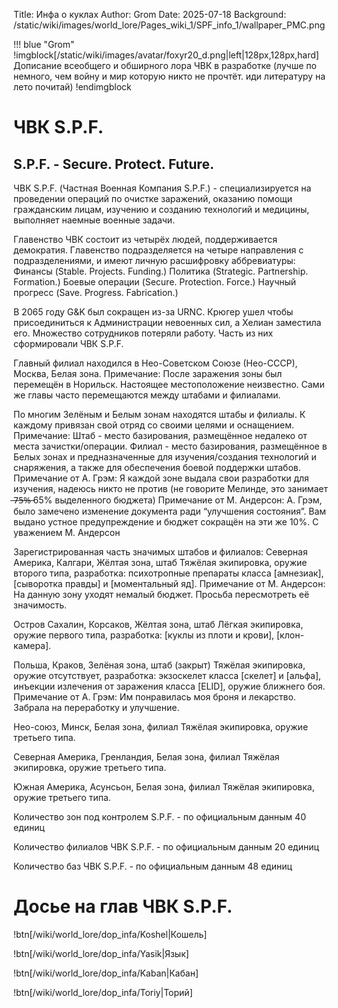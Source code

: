 Title: Инфа о куклах
Author: Grom
Date: 2025-07-18
Background: /static/wiki/images/world_lore/Pages_wiki_1/SPF_info_1/wallpaper_PMC.png

!!! blue "Grom"
    !imgblock[/static/wiki/images/avatar/foxyr20_d.png|left|128px,128px,hard]
    Дописание всеобщего и обширного лора ЧВК в разработке (лучше по немного, чем войну и мир которую никто не прочтёт. иди литературу на лето почитай)
    !endimgblock

# ЧВК S.P.F.
## S.P.F. - Secure. Protect. Future.

ЧВК S.P.F. (Частная Военная Компания S.P.F.) - специализируется на проведении операций по очистке заражений, оказанию помощи гражданским лицам, изучению и созданию технологий и медицины, выполняет наемные военные задачи.

Главенство ЧВК состоит из четырёх людей, поддерживается демократия. 
Главенство подразделяется на четыре направления с подразделениями, и имеют личную расшифровку аббревиатуры:
Финансы (Stable. Projects. Funding.)
Политика (Strategic. Partnership. Formation.)
Боевые операции (Secure. Protection. Force.)
Научный прогресс (Save. Progress. Fabrication.)

В 2065 году G&K был сокращен из-за URNC. Крюгер ушел чтобы присоединиться к Администрации невоенных сил, а Хелиан заместила его. Множество сотрудников потеряли работу. Часть из них сформировали ЧВК S.P.F.

Главный филиал находился в Нео-Советском Союзе (Нео-СССР), Москва, Белая зона. 
Примечание: После заражения зоны был перемещён в Норильск. Настоящее местоположение неизвестно. Сами же главы часто перемещаются между штабами и филиалами.

По многим Зелёным и Белым зонам находятся штабы и филиалы. К каждому привязан свой отряд со своими целями и оснащением.
Примечание: Штаб - место базирования, размещённое недалеко от места зачистки/операции. Филиал - место базирования, размещённое в Белых зонах и предназначенные для изучения/создания технологий и снаряжения, а также для обеспечения боевой поддержки штабов.
Примечание от А. Грэм: Я каждой зоне выдала свои разработки для изучения, надеюсь никто не против (не говорите Мелинде, это занимает ̶7̶5̶%̶  65% выделенного бюджета) 
Примечание от М. Андерсон: А. Грэм, было замечено изменение документа ради “улучшения состояния”. Вам выдано устное предупреждение и бюджет сокращён на эти же 10%. С уважением М. Андерсон

Зарегистрированная часть значимых штабов и филиалов:
Северная Америка, Калгари, Жёлтая зона, штаб
Тяжёлая экипировка, оружие второго типа, разработка: психотропные препараты класса [амнезиак], [сыворотка правды] и [моментальный яд].
Примечание от М. Андерсон: На данную зону уходят немалый бюджет. Просьба пересмотреть её значимость.

Остров Сахалин, Корсаков, Жёлтая зона, штаб
Лёгкая экипировка, оружие первого типа, разработка: [куклы из плоти и крови], [клон-камера].

Польша, Краков, Зелёная зона, штаб (закрыт)
Тяжёлая экипировка, оружие отсутствует, разработка: экзоскелет класса [скелет] и [альфа], инъекции излечения от заражения класса [ELID], оружие ближнего боя.
Примечание от А. Грэм: Им понравилась моя броня и лекарство. Забрала на переработку  и улучшение.

Нео-союз, Минск, Белая зона, филиал
Тяжёлая экипировка, оружие третьего типа.

Северная Америка, Гренландия, Белая зона, филиал
Тяжёлая экипировка, оружие третьего типа.

Южная Америка, Асунсьон, Белая зона, филиал
Тяжёлая экипировка, оружие третьего типа.

Количество зон под контролем S.P.F. - по официальным данным 40 единиц

Количество филиалов ЧВК S.P.F. - по официальным данным 20 единиц

Количество баз ЧВК S.P.F. - по официальным данным 48 единиц

# Досье на глав ЧВК S.P.F.

!btn[/wiki/world_lore/dop_infa/Koshel|Кошель]

!btn[/wiki/world_lore/dop_infa/Yasik|Язык]

!btn[/wiki/world_lore/dop_infa/Kaban|Кабан]

!btn[/wiki/world_lore/dop_infa/Toriy|Торий]